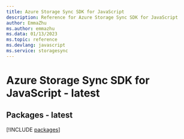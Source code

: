 ```yaml
---
title: Azure Storage Sync SDK for JavaScript
description: Reference for Azure Storage Sync SDK for JavaScript
author: EmmaZhu
ms.author: emmazhu
ms.data: 01/13/2023
ms.topic: reference
ms.devlang: javascript
ms.service: storagesync
---
```

# Azure Storage Sync SDK for JavaScript - latest
## Packages - latest
[!INCLUDE [packages](storage-sync-index.md)]
